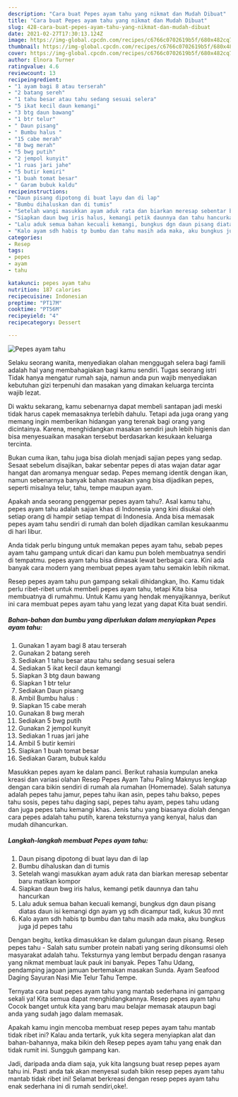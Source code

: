 ```yaml
---
description: "Cara buat Pepes ayam tahu yang nikmat dan Mudah Dibuat"
title: "Cara buat Pepes ayam tahu yang nikmat dan Mudah Dibuat"
slug: 428-cara-buat-pepes-ayam-tahu-yang-nikmat-dan-mudah-dibuat
date: 2021-02-27T17:30:13.124Z
image: https://img-global.cpcdn.com/recipes/c6766c0702619b5f/680x482cq70/pepes-ayam-tahu-foto-resep-utama.jpg
thumbnail: https://img-global.cpcdn.com/recipes/c6766c0702619b5f/680x482cq70/pepes-ayam-tahu-foto-resep-utama.jpg
cover: https://img-global.cpcdn.com/recipes/c6766c0702619b5f/680x482cq70/pepes-ayam-tahu-foto-resep-utama.jpg
author: Elnora Turner
ratingvalue: 4.6
reviewcount: 13
recipeingredient:
- "1 ayam bagi 8 atau terserah"
- "2 batang sereh"
- "1 tahu besar atau tahu sedang sesuai selera"
- "5 ikat kecil daun kemangi"
- "3 btg daun bawang"
- "1 btr telur"
- " Daun pisang"
- " Bumbu halus "
- "15 cabe merah"
- "8 bwg merah"
- "5 bwg putih"
- "2 jempol kunyit"
- "1 ruas jari jahe"
- "5 butir kemiri"
- "1 buah tomat besar"
- " Garam bubuk kaldu"
recipeinstructions:
- "Daun pisang dipotong di buat layu dan di lap"
- "Bumbu dihaluskan dan di tumis"
- "Setelah wangi masukkan ayam aduk rata dan biarkan meresap sebentar baru matikan kompor"
- "Siapkan daun bwg iris halus, kemangi petik daunnya dan tahu hancurkan"
- "Lalu aduk semua bahan kecuali kemangi, bungkus dgn daun pisang diatas daun isi kemangi dgn ayam yg sdh dicampur tadi, kukus 30 mnt"
- "Kalo ayam sdh habis tp bumbu dan tahu masih ada maka, aku bungkus juga jd pepes tahu"
categories:
- Resep
tags:
- pepes
- ayam
- tahu

katakunci: pepes ayam tahu 
nutrition: 187 calories
recipecuisine: Indonesian
preptime: "PT17M"
cooktime: "PT56M"
recipeyield: "4"
recipecategory: Dessert

---
```



![Pepes ayam tahu](https://img-global.cpcdn.com/recipes/c6766c0702619b5f/680x482cq70/pepes-ayam-tahu-foto-resep-utama.jpg)

Selaku seorang wanita, menyediakan olahan menggugah selera bagi famili adalah hal yang membahagiakan bagi kamu sendiri. Tugas seorang istri Tidak hanya mengatur rumah saja, namun anda pun wajib menyediakan kebutuhan gizi terpenuhi dan masakan yang dimakan keluarga tercinta wajib lezat.

Di waktu  sekarang, kamu sebenarnya dapat membeli santapan jadi meski tidak harus capek memasaknya terlebih dahulu. Tetapi ada juga orang yang memang ingin memberikan hidangan yang terenak bagi orang yang dicintainya. Karena, menghidangkan masakan sendiri jauh lebih higienis dan bisa menyesuaikan masakan tersebut berdasarkan kesukaan keluarga tercinta. 

Bukan cuma ikan, tahu juga bisa diolah menjadi sajian pepes yang sedap. Sesaat sebelum disajikan, bakar sebentar pepes di atas wajan datar agar hangat dan aromanya menguar sedap. Pepes memang identik dengan ikan, namun sebenarnya banyak bahan masakan yang bisa dijadikan pepes, seperti misalnya telur, tahu, tempe maupun ayam.

Apakah anda seorang penggemar pepes ayam tahu?. Asal kamu tahu, pepes ayam tahu adalah sajian khas di Indonesia yang kini disukai oleh setiap orang di hampir setiap tempat di Indonesia. Anda bisa memasak pepes ayam tahu sendiri di rumah dan boleh dijadikan camilan kesukaanmu di hari libur.

Anda tidak perlu bingung untuk memakan pepes ayam tahu, sebab pepes ayam tahu gampang untuk dicari dan kamu pun boleh membuatnya sendiri di tempatmu. pepes ayam tahu bisa dimasak lewat berbagai cara. Kini ada banyak cara modern yang membuat pepes ayam tahu semakin lebih nikmat.

Resep pepes ayam tahu pun gampang sekali dihidangkan, lho. Kamu tidak perlu ribet-ribet untuk membeli pepes ayam tahu, tetapi Kita bisa membuatnya di rumahmu. Untuk Kamu yang hendak menyajikannya, berikut ini cara membuat pepes ayam tahu yang lezat yang dapat Kita buat sendiri.

<!--inarticleads1-->

##### Bahan-bahan dan bumbu yang diperlukan dalam menyiapkan Pepes ayam tahu:

1. Gunakan 1 ayam bagi 8 atau terserah
1. Gunakan 2 batang sereh
1. Sediakan 1 tahu besar atau tahu sedang sesuai selera
1. Sediakan 5 ikat kecil daun kemangi
1. Siapkan 3 btg daun bawang
1. Siapkan 1 btr telur
1. Sediakan  Daun pisang
1. Ambil  Bumbu halus :
1. Siapkan 15 cabe merah
1. Gunakan 8 bwg merah
1. Sediakan 5 bwg putih
1. Gunakan 2 jempol kunyit
1. Sediakan 1 ruas jari jahe
1. Ambil 5 butir kemiri
1. Siapkan 1 buah tomat besar
1. Sediakan  Garam, bubuk kaldu


Masukkan pepes ayam ke dalam panci. Berikut rahasia kumpulan aneka kreasi dan variasi olahan Resep Pepes Ayam Tahu Paling Maknyus lengkap dengan cara bikin sendiri di rumah ala rumahan (Homemade). Salah satunya adalah pepes tahu jamur, pepes tahu ikan asin, pepes tahu bakso, pepes tahu sosis, pepes tahu daging sapi, pepes tahu ayam, pepes tahu udang dan juga pepes tahu kemangi khas. Jenis tahu yang biasanya diolah dengan cara pepes adalah tahu putih, karena teksturnya yang kenyal, halus dan mudah dihancurkan. 

<!--inarticleads2-->

##### Langkah-langkah membuat Pepes ayam tahu:

1. Daun pisang dipotong di buat layu dan di lap
1. Bumbu dihaluskan dan di tumis
1. Setelah wangi masukkan ayam aduk rata dan biarkan meresap sebentar baru matikan kompor
1. Siapkan daun bwg iris halus, kemangi petik daunnya dan tahu hancurkan
1. Lalu aduk semua bahan kecuali kemangi, bungkus dgn daun pisang diatas daun isi kemangi dgn ayam yg sdh dicampur tadi, kukus 30 mnt
1. Kalo ayam sdh habis tp bumbu dan tahu masih ada maka, aku bungkus juga jd pepes tahu


Dengan begitu, ketika dimasukkan ke dalam gulungan daun pisang. Resep pepes tahu - Salah satu sumber protein nabati yang sering dikonsumsi oleh masyarakat adalah tahu. Teksturnya yang lembut berpadu dengan rasanya yang nikmat membuat lauk pauk ini banyak. Pepes Tahu Udang, pendamping jagoan jamuan bertemakan masakan Sunda. Ayam Seafood Daging Sayuran Nasi Mie Telur Tahu Tempe. 

Ternyata cara buat pepes ayam tahu yang mantab sederhana ini gampang sekali ya! Kita semua dapat menghidangkannya. Resep pepes ayam tahu Cocok banget untuk kita yang baru mau belajar memasak ataupun bagi anda yang sudah jago dalam memasak.

Apakah kamu ingin mencoba membuat resep pepes ayam tahu mantab tidak ribet ini? Kalau anda tertarik, yuk kita segera menyiapkan alat dan bahan-bahannya, maka bikin deh Resep pepes ayam tahu yang enak dan tidak rumit ini. Sungguh gampang kan. 

Jadi, daripada anda diam saja, yuk kita langsung buat resep pepes ayam tahu ini. Pasti anda tak akan menyesal sudah bikin resep pepes ayam tahu mantab tidak ribet ini! Selamat berkreasi dengan resep pepes ayam tahu enak sederhana ini di rumah sendiri,oke!.

